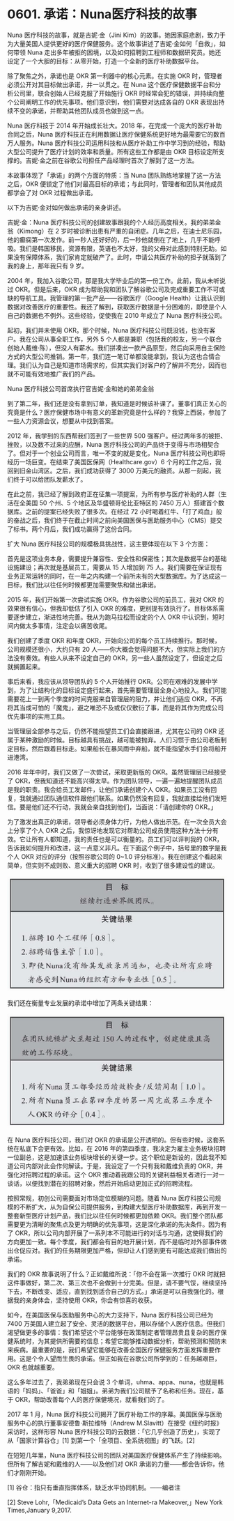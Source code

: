 # 0601. 承诺：Nuna医疗科技的故事

Nuna 医疗科技的故事，就是吉妮·金（Jini Kim）的故事。她因家庭悲剧，致力于为大量美国人提供更好的医疗保健服务。这个故事讲述了吉妮·金如何「自救」，如何带领 Nuna 走出多年被拒的困境，以及如何招聘到工程师和数据研究员。她还设定了一个大胆的目标：从零开始，打造一个全新的医疗补助数据平台。

除了聚焦之外，承诺也是 OKR 第一利器中的核心元素。在实施 OKR 时，管理者必须公开对其目标做出承诺，并一以贯之。在 Nuna 这个医疗保健数据平台和分析公司里，联合创始人已经克服了开始施行 OKR 时经常会犯的错误，并持续向整个公司阐明工作的优先事项。他们意识到，他们需要对达成各自的 OKR 表现出持续不变的承诺，并帮助其他团队成员也做到这一点。

Nuna 医疗科技于 2014 年开始成长壮大。2018 年，在完成一个庞大的医疗补助合同之后，Nuna 医疗科技正在利用数据让医疗保健系统更好地为最需要它的数百万人服务。Nuna 医疗科技公司运用科技和从医疗补助工作中学习到的经验，帮助大型公司提升了医疗计划的效率和质量。所有这些工作都是由 OKR 目标设定所支撑的。吉妮·金之前在谷歌公司担任产品经理时首次了解到了这一方法。

本故事体现了「承诺」的两个方面的特质：当 Nuna 团队熟练地掌握了这一方法之后，OKR 便锁定了他们对最高目标的承诺；与此同时，管理者和团队其他成员都学会了对 OKR 过程做出承诺。

以下为吉妮·金对如何做出承诺的亲身讲述。

吉妮·金：Nuna 医疗科技公司的创建故事跟我的个人经历高度相关。我的弟弟金翁（Kimong）在 2 岁时被诊断出患有严重的自闭症。几年之后，在迪士尼乐园，他的癫痫第一次发作。前一秒人还好好的，后一秒他就倒在了地上，几乎不能呼吸。我们是韩国移民，资源有限，英语也不太好，我的父母对此感到特别无助。如果没有保障体系，我们家肯定就破产了。此时，申请公共医疗补助的担子就落到了我的身上，那年我只有 9 岁。

2004 年，我加入谷歌公司，那是我大学毕业后的第一份工作。此前，我从未听说过 OKR。但是后来，OKR 成为帮助我和团队了解谷歌公司及完成重要工作不可或缺的导航工具。我管理的第一批产品——谷歌医疗（Google Health）让我认识到数据对改善医疗的重要性。我还了解到，获取医疗数据是十分困难的，即使是个人自己的数据也不例外。这些经验，促使我在 2010 年成立了 Nuna 医疗科技公司。

起初，我们并未使用 OKR。那个时候，Nuna 医疗科技公司既没钱，也没有客户。我在公司从事全职工作，另外 5 个人都是兼职（包括我的校友，另一个联合创始人戴维·陈），但没人有薪水。我们拼凑出一款产品原型，然后向采用自主保险方式的大型公司推销。第一年，我们连一笔订单都没能拿到，我认为这也合情合理。我们认为自己是知道市场需求的，但其实我们对客户的了解并不充分，因而也就不可能有效地推广我们的产品。

Nuna 医疗科技公司首席执行官吉妮·金和她的弟弟金翁

到了第二年，我们还是没有拿到订单，我知道是时候该补课了。董事们真正关心的究竟是什么？医疗保健市场中有意义的革新究竟是什么样的？我穿上西装，参加了一些人力资源会议，想要从中找到答案。

2012 年，我学到的东西帮我们签到了一些世界 500 强客户。经过两年多的被拒、挫败，以及数不过来的应酬，Nuna 医疗科技公司的产品终于变得与市场相契合了。但对于一个创业公司而言，唯一不变的就是变化，Nuna 医疗科技公司也即将经历一场巨变。在结束了美国医保网（Healthcare.gov）6 个月的工作之后，我回到旧金山湾区。之后，我们成功获得了 3000 万美元的融资。从那一刻起，我们终于可以给团队发薪水了。

在此之前，我已经了解到政府正在征集一项提案，为所有参与医疗补助的人群（生活在全美国 50 个州、5 个地区及华盛顿哥伦比亚特区的 7450 万人）搭建首个数据库。之前的提案已经失败了很多次。在经过 72 小时喝着红牛、「打了鸡血」般的奋战之后，我们终于在截止时间之前向美国医保与医助服务中心（CMS）提交了标书。两个月后，我们成功赢得了这份合同。

扩大 Nuna 医疗科技公司的规模极具挑战性，这主要体现在以下 3 个方面：

首先是这项业务本身，需要提升兼容性、安全性和保密性；其次是数据平台的基础设施建设；再次就是基层员工，需要从 15 人增加到 75 人。我们需要在保证现有业务正常运转的同时，在一年之内构建一个前所未有的大型数据库。为了达成这一目标，我们比以往任何时候都更加需要聚焦和做出承诺。

2015 年，我们开始第一次尝试实施 OKR。作为谷歌公司的前员工，我对 OKR 的效果很有信心，但我却低估了引入 OKR 的难度，更别提有效执行了。目标体系需要逐步建立，渐进性地完善。我从为跑马拉松而设定的个人 OKR 中认识到，短时间内做太多事情，注定会以痛苦收尾。

我们创建了季度 OKR 和年度 OKR，开始向公司的每个员工持续推行。那时候，公司规模还很小，大约只有 20 人——你大概会觉得问题不大，但实际上我们的方法没有奏效。有些人从来不设定自己的 OKR，另一些人虽然设定了，但设定之后就搁置起来。

事后来看，我应该从领导团队的 5 个人开始推行 OKR。公司在艰难的发展中学到，为了让结构化的目标设定盛行起来，首先需要管理层全身心地投入。我们可能需要花上一到两个季度的时间克服来自管理层的阻力，并让他们适应 OKR，不再将其当成可怕的「魔鬼」，避之唯恐不及或仅仅敷衍了事，而是将其作为完成公司优先事项的实用工具。

当管理层全部参与之后，仍然不能指望员工们会直接跟进，尤其在公司的 OKR 还属于某种激励的时候。目标越具有挑战，越可能被抛弃。人们习惯于由公司老板制定目标，然后跟着目标走。如果船长在暴风雨中弃船，就不能指望水手们会将船开进港湾。

2016 年年中时，我们又做了一次尝试，采取更新版的 OKR。虽然管理层已经接受了 OKR，但我知道还不能高兴得太早。作为团队领导，一遍一遍地提醒团队成员是我的职责。我会给员工发邮件，让他们承诺创建个人 OKR。如果员工没有回复，我就通过团队通信软件跟他们联系。如果仍然没有回复，我就直接给他们发短信。要是他们还不行动，我就会亲自找到他们，当面说：「请创建你的 OKR。」

为了激发出真正的承诺，领导者必须身体力行，为他人做出示范。在一次全员大会上分享了个人 OKR 之后，我惊讶地发现它对帮助公司成员使用这种方法十分有效。它让所有人都知道，我的责任也是可以衡量的。员工们可以评判我的 OKR，告诉我如何提升和改进，这一点意义非凡。在下面这个例子中，括号里的数字是我个人 OKR 对应的评分（按照谷歌公司的 0~1.0 评分标准）。我在创建这个看起来简单，但实则不成则败、意义重大的招聘 OKR 时，收到了很多建设性的建议。

![](./res/2019740.PNG)

我们还在衡量专业发展的承诺中增加了两条关键结果：

![](./res/2019741.PNG)

在 Nuna 医疗科技公司，我们对 OKR 的承诺是公开透明的。但有些时候，这套系统在私底下会更有效。比如，在 2016 年的第四季度，我决定为雇主业务板块招聘一位副总，这是加速该业务板块增长的关键一步。这个职位是新设的，因此我不知道公司内部对此会作何解读。于是，我设定了一个只有我和戴维负责的 OKR，并强化对招聘过程的承诺。这个 OKR 推动着我跟公司的关键利益相关者进行一对一谈话，以便找到潜在的招聘对象，然后开始启动更加正式的招聘流程。

按照常规，初创公司需要面对市场定位模糊的问题。随着 Nuna 医疗科技公司规模的不断扩大，从为自保公司提供服务，到构建大型医疗补助数据库，再到开发一整套新型医疗计划产品，我们比以往任何时候都更加依赖 OKR。我们整个团队都需要更为清晰的聚焦点及更为明确的优先事项，这是深化承诺的先决条件。因为有了 OKR，所以公司内部开展了一系列本不可能进行的对话与沟通，这使得我们的方向更加一致。每个季度，我们都会有目的地开展计划，而不是临时对外部事件做出仓促应对。我们的任务期限更加严格，但却让人们感到更有可能达成我们做出的承诺。

我们的 OKR 故事说明了什么？正如戴维所说：「你不会在第一次推行 OKR 时就把这件事做好，第二次、第三次也不会做到十分完美。但是，请不要气馁，继续坚持下去，不断改变、适应，直到找到适合自己的方式。」承诺是可以自我强化的。根据我的亲身体会，坚持使用 OKR，你会有惊喜的收获。

如今，在美国医保与医助服务中心的大力支持下，Nuna 医疗科技公司已经为 7400 万美国人建立起了安全、灵活的数据平台，用以存储个人医疗信息。但我们渴望做更多的事情：我们希望这个平台能够在政策制定者管理昂贵且复杂的医疗保健系统时，为其提供所需要的信息；希望它能够推动数据分析，帮助预测和预防未来疾病。最重要的是，我们希望它能够在改善全国医疗保健服务方面发挥重要作用。这是个令人望而生畏的承诺。但正如我在谷歌公司所学到的：任务越艰巨，OKR 也就越重要。

这么多年过去了，我弟弟现在只会说 3 个单词，uhma、appa、nuna，也就是韩语的「妈妈」、「爸爸」和「姐姐」。弟弟为我们公司赋予了名称和任务。现在，基于 OKR，帮助改善每个人的医疗保健境况，就看我们的了。

2017 年 1 月，Nuna 医疗科技公司揭开了医疗补助工作的序幕。美国医保与医助服务中心的执行董事安德鲁·斯拉维特（Andrew M.Slavitt）在接受《纽约时报》采访时，这样形容 Nuna 医疗科技公司的云数据：「它几乎创造了历史」，实现了从「国家计算谷仓」[1] 到第一个「全项目、全系统视图」的飞跃。[2]

在短短几年里，Nuna 医疗科技公司的团队对美国医疗保健体系产生了持续影响。但所有了解吉妮和戴维的人——以及他们对 OKR 承诺的力量——都会告诉你，他们才刚刚开始。

[1] 谷仓：指只有垂直指挥体系，缺乏水平协同机制。——编者注

[2] Steve Lohr,「Medicaid’s Data Gets an Internet-ra Makeover,」New York Times,January 9,2017.